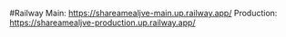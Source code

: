 #Railway
Main: https://shareamealjve-main.up.railway.app/
Production: https://shareamealjve-production.up.railway.app/
